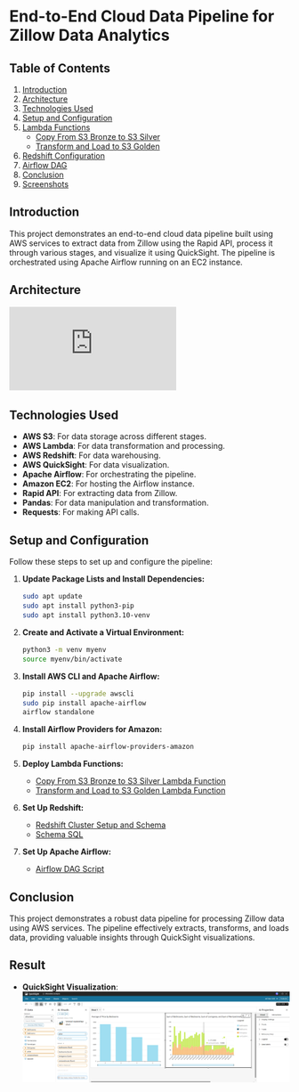 # End-to-End Cloud Data Pipeline for Zillow Data Analytics

## Table of Contents
1. [Introduction](#introduction)
2. [Architecture](#architecture)
3. [Technologies Used](#technologies-used)
4. [Setup and Configuration](#setup-and-configuration)
5. [Lambda Functions](#lambda-functions)
    - [Copy From S3 Bronze to S3 Silver](#copy-from-s3-bronze-to-s3-silver)
    - [Transform and Load to S3 Golden](#transform-and-load-to-s3-golden)
6. [Redshift Configuration](#redshift-configuration)
7. [Airflow DAG](#airflow-dag)
9. [Conclusion](#conclusion)
10. [Screenshots](#screenshots)

## Introduction
This project demonstrates an end-to-end cloud data pipeline built using AWS services to extract data from Zillow using the Rapid API, process it through various stages, and visualize it using QuickSight. The pipeline is orchestrated using Apache Airflow running on an EC2 instance.

## Architecture
![Architecture](https://github.com/AjaX-05/End-to-End-Cloud-Data-Pipeline-for-Zillow-Data-Analytics/blob/main/Project-Architecture.pdf)

## Technologies Used
- **AWS S3**: For data storage across different stages.
- **AWS Lambda**: For data transformation and processing.
- **AWS Redshift**: For data warehousing.
- **AWS QuickSight**: For data visualization.
- **Apache Airflow**: For orchestrating the pipeline.
- **Amazon EC2**: For hosting the Airflow instance.
- **Rapid API**: For extracting data from Zillow.
- **Pandas**: For data manipulation and transformation.
- **Requests**: For making API calls.

## Setup and Configuration
Follow these steps to set up and configure the pipeline:

1. **Update Package Lists and Install Dependencies:**

    ```bash
    sudo apt update
    sudo apt install python3-pip
    sudo apt install python3.10-venv
    ```

2. **Create and Activate a Virtual Environment:**

    ```bash
    python3 -m venv myenv
    source myenv/bin/activate
    ```

3. **Install AWS CLI and Apache Airflow:**

    ```bash
    pip install --upgrade awscli
    sudo pip install apache-airflow
    airflow standalone
    ```

4. **Install Airflow Providers for Amazon:**

    ```bash
    pip install apache-airflow-providers-amazon
    ```

5. **Deploy Lambda Functions:**
   - [Copy From S3 Bronze to S3 Silver Lambda Function](https://github.com/AjaX-05/End-to-End-Cloud-Data-Pipeline-for-Zillow-Data-Analytics/blob/main/lambda_function1.py)
   - [Transform and Load to S3 Golden Lambda Function](https://github.com/AjaX-05/End-to-End-Cloud-Data-Pipeline-for-Zillow-Data-Analytics/blob/main/lambda_function2.py)

6. **Set Up Redshift:**
   - [Redshift Cluster Setup and Schema](https://github.com/yourusername/yourrepo/blob/main/redshift_cluster_setup.py)
   - [Schema SQL](https://github.com/yourusername/yourrepo/blob/main/schema.sql)

7. **Set Up Apache Airflow:**
   - [Airflow DAG Script](https://github.com/AjaX-05/End-to-End-Cloud-Data-Pipeline-for-Zillow-Data-Analytics/blob/main/zillowanalytics.py)


## Conclusion
This project demonstrates a robust data pipeline for processing Zillow data using AWS services. The pipeline effectively extracts, transforms, and loads data, providing valuable insights through QuickSight visualizations.

## Result
- **QuickSight Visualization**: ![QuickSight Visualization](https://github.com/AjaX-05/End-to-End-Cloud-Data-Pipeline-for-Zillow-Data-Analytics/blob/main/Quicksight.png)
